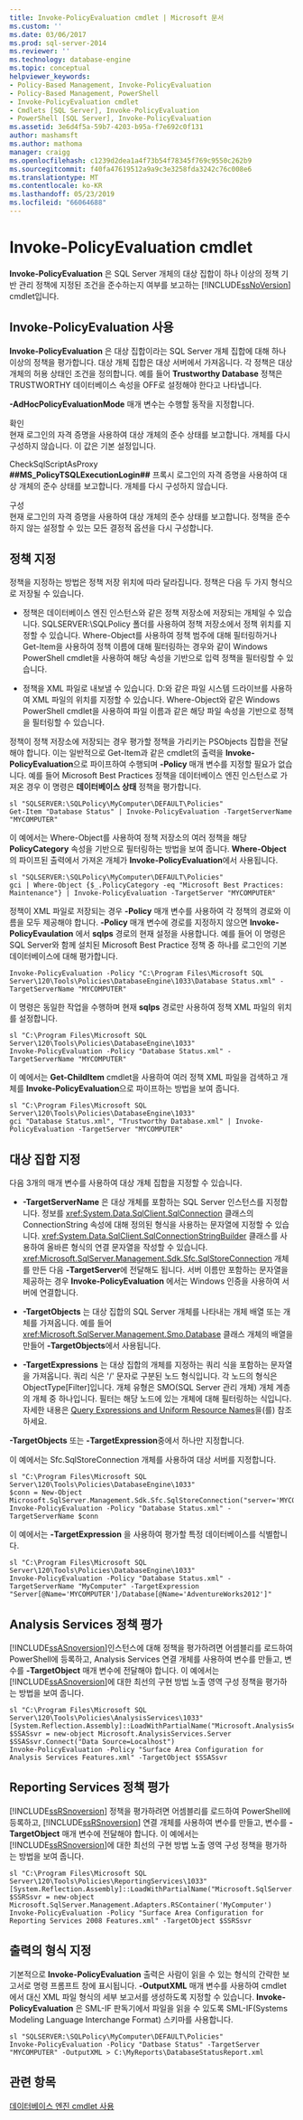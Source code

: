 ```yaml
---
title: Invoke-PolicyEvaluation cmdlet | Microsoft 문서
ms.custom: ''
ms.date: 03/06/2017
ms.prod: sql-server-2014
ms.reviewer: ''
ms.technology: database-engine
ms.topic: conceptual
helpviewer_keywords:
- Policy-Based Management, Invoke-PolicyEvaluation
- Policy-Based Management, PowerShell
- Invoke-PolicyEvaluation cmdlet
- Cmdlets [SQL Server], Invoke-PolicyEvaluation
- PowerShell [SQL Server], Invoke-PolicyEvaluation
ms.assetid: 3e6d4f5a-59b7-4203-b95a-f7e692c0f131
author: mashamsft
ms.author: mathoma
manager: craigg
ms.openlocfilehash: c1239d2dea1a4f73b54f78345f769c9550c262b9
ms.sourcegitcommit: f40fa47619512a9a9c3e3258fda3242c76c008e6
ms.translationtype: MT
ms.contentlocale: ko-KR
ms.lasthandoff: 05/23/2019
ms.locfileid: "66064688"
---
```

# <a name="invoke-policyevaluation-cmdlet"></a>Invoke-PolicyEvaluation cmdlet
  **Invoke-PolicyEvaluation** 은 SQL Server 개체의 대상 집합이 하나 이상의 정책 기반 관리 정책에 지정된 조건을 준수하는지 여부를 보고하는 [!INCLUDE[ssNoVersion](../includes/ssnoversion-md.md)] cmdlet입니다.  
  
## <a name="using-invoke-policyevaluation"></a>Invoke-PolicyEvaluation 사용  
 **Invoke-PolicyEvaluation** 은 대상 집합이라는 SQL Server 개체 집합에 대해 하나 이상의 정책을 평가합니다. 대상 개체 집합은 대상 서버에서 가져옵니다. 각 정책은 대상 개체의 허용 상태인 조건을 정의합니다. 예를 들어 **Trustworthy Database** 정책은 TRUSTWORTHY 데이터베이스 속성을 OFF로 설정해야 한다고 나타냅니다.  
  
 **-AdHocPolicyEvaluationMode** 매개 변수는 수행할 동작을 지정합니다.  
  
 확인  
 현재 로그인의 자격 증명을 사용하여 대상 개체의 준수 상태를 보고합니다. 개체를 다시 구성하지 않습니다. 이 값은 기본 설정입니다.  
  
 CheckSqlScriptAsProxy  
 **##MS_PolicyTSQLExecutionLogin##** 프록시 로그인의 자격 증명을 사용하여 대상 개체의 준수 상태를 보고합니다. 개체를 다시 구성하지 않습니다.  
  
 구성  
 현재 로그인의 자격 증명을 사용하여 대상 개체의 준수 상태를 보고합니다. 정책을 준수하지 않는 설정할 수 있는 모든 결정적 옵션을 다시 구성합니다.  
  
## <a name="specifying-polices"></a>정책 지정  
 정책을 지정하는 방법은 정책 저장 위치에 따라 달라집니다. 정책은 다음 두 가지 형식으로 저장될 수 있습니다.  
  
-   정책은 데이터베이스 엔진 인스턴스와 같은 정책 저장소에 저장되는 개체일 수 있습니다. SQLSERVER:\SQLPolicy 폴더를 사용하여 정책 저장소에서 정책 위치를 지정할 수 있습니다. Where-Object를 사용하여 정책 범주에 대해 필터링하거나 Get-Item을 사용하여 정책 이름에 대해 필터링하는 경우와 같이 Windows PowerShell cmdlet을 사용하여 해당 속성을 기반으로 입력 정책을 필터링할 수 있습니다.  
  
-   정책을 XML 파일로 내보낼 수 있습니다. D:와 같은 파일 시스템 드라이브를 사용하여 XML 파일의 위치를 지정할 수 있습니다. Where-Object와 같은 Windows PowerShell cmdlet을 사용하여 파일 이름과 같은 해당 파일 속성을 기반으로 정책을 필터링할 수 있습니다.  
  
 정책이 정책 저장소에 저장되는 경우 평가할 정책을 가리키는 PSObjects 집합을 전달해야 합니다. 이는 일반적으로 Get-Item과 같은 cmdlet의 출력을 **Invoke-PolicyEvaluation**으로 파이프하여 수행되며 **-Policy** 매개 변수를 지정할 필요가 없습니다. 예를 들어 Microsoft Best Practices 정책을 데이터베이스 엔진 인스턴스로 가져온 경우 이 명령은 **데이터베이스 상태** 정책을 평가합니다.  
  
```  
sl "SQLSERVER:\SQLPolicy\MyComputer\DEFAULT\Policies"  
Get-Item "Database Status" | Invoke-PolicyEvaluation -TargetServerName "MYCOMPUTER"  
```  
  
 이 예에서는 Where-Object를 사용하여 정책 저장소의 여러 정책을 해당 **PolicyCategory** 속성을 기반으로 필터링하는 방법을 보여 줍니다. **Where-Object** 의 파이프된 출력에서 가져온 개체가 **Invoke-PolicyEvaluation**에서 사용됩니다.  
  
```  
sl "SQLSERVER:\SQLPolicy\MyComputer\DEFAULT\Policies"  
gci | Where-Object {$_.PolicyCategory -eq "Microsoft Best Practices: Maintenance"} | Invoke-PolicyEvaluation -TargetServer "MYCOMPUTER"  
```  
  
 정책이 XML 파일로 저장되는 경우 **-Policy** 매개 변수를 사용하여 각 정책의 경로와 이름을 모두 제공해야 합니다. **-Policy** 매개 변수에 경로를 지정하지 않으면 **Invoke-PolicyEvaulation** 에서 **sqlps** 경로의 현재 설정을 사용합니다. 예를 들어 이 명령은 SQL Server와 함께 설치된 Microsoft Best Practice 정책 중 하나를 로그인의 기본 데이터베이스에 대해 평가합니다.  
  
```  
Invoke-PolicyEvaluation -Policy "C:\Program Files\Microsoft SQL Server\120\Tools\Policies\DatabaseEngine\1033\Database Status.xml" -TargetServerName "MYCOMPUTER"  
```  
  
 이 명령은 동일한 작업을 수행하며 현재 **sqlps** 경로만 사용하여 정책 XML 파일의 위치를 설정합니다.  
  
```  
sl "C:\Program Files\Microsoft SQL Server\120\Tools\Policies\DatabaseEngine\1033"  
Invoke-PolicyEvaluation -Policy "Database Status.xml" -TargetServerName "MYCOMPUTER"  
```  
  
 이 예에서는 **Get-ChildItem** cmdlet을 사용하여 여러 정책 XML 파일을 검색하고 개체를 **Invoke-PolicyEvaluation**으로 파이프하는 방법을 보여 줍니다.  
  
```  
sl "C:\Program Files\Microsoft SQL Server\120\Tools\Policies\DatabaseEngine\1033"  
gci "Database Status.xml", "Trustworthy Database.xml" | Invoke-PolicyEvaluation -TargetServer "MYCOMPUTER"  
```  
  
## <a name="specifying-the-target-set"></a>대상 집합 지정  
 다음 3개의 매개 변수를 사용하여 대상 개체 집합을 지정할 수 있습니다.  
  
-   **-TargetServerName** 은 대상 개체를 포함하는 SQL Server 인스턴스를 지정합니다. 정보를 <xref:System.Data.SqlClient.SqlConnection> 클래스의 ConnectionString 속성에 대해 정의된 형식을 사용하는 문자열에 지정할 수 있습니다. <xref:System.Data.SqlClient.SqlConnectionStringBuilder> 클래스를 사용하여 올바른 형식의 연결 문자열을 작성할 수 있습니다. <xref:Microsoft.SqlServer.Management.Sdk.Sfc.SqlStoreConnection> 개체를 만든 다음 **-TargetServer**에 전달해도 됩니다. 서버 이름만 포함하는 문자열을 제공하는 경우 **Invoke-PolicyEvaluation** 에서는 Windows 인증을 사용하여 서버에 연결합니다.  
  
-   **-TargetObjects** 는 대상 집합의 SQL Server 개체를 나타내는 개체 배열 또는 개체를 가져옵니다. 예를 들어 <xref:Microsoft.SqlServer.Management.Smo.Database> 클래스 개체의 배열을 만들어 **-TargetObjects**에서 사용됩니다.  
  
-   **-TargetExpressions** 는 대상 집합의 개체를 지정하는 쿼리 식을 포함하는 문자열을 가져옵니다. 쿼리 식은 '/' 문자로 구분된 노드 형식입니다. 각 노드의 형식은 ObjectType[Filter]입니다. 개체 유형은 SMO(SQL Server 관리 개체) 개체 계층의 개체 중 하나입니다. 필터는 해당 노드에 있는 개체에 대해 필터링하는 식입니다. 자세한 내용은 [Query Expressions and Uniform Resource Names](../powershell/query-expressions-and-uniform-resource-names.md)을(를) 참조하세요.  
  
 **-TargetObjects** 또는 **-TargetExpression**중에서 하나만 지정합니다.  
  
 이 예에서는 Sfc.SqlStoreConnection 개체를 사용하여 대상 서버를 지정합니다.  
  
```  
sl "C:\Program Files\Microsoft SQL Server\120\Tools\Policies\DatabaseEngine\1033"  
$conn = New-Object Microsoft.SqlServer.Management.Sdk.Sfc.SqlStoreConnection("server='MYCOMPUTER';Trusted_Connection=True")  
Invoke-PolicyEvaluation -Policy "Database Status.xml" -TargetServerName $conn  
```  
  
 이 예에서는 **-TargetExpression** 을 사용하여 평가할 특정 데이터베이스를 식별합니다.  
  
```  
sl "C:\Program Files\Microsoft SQL Server\120\Tools\Policies\DatabaseEngine\1033"  
Invoke-PolicyEvaluation -Policy "Database Status.xml" -TargetServerName "MyComputer" -TargetExpression "Server[@Name='MYCOMPUTER']/Database[@Name='AdventureWorks2012']"  
```  
  
## <a name="evaluating-analysis-services-policies"></a>Analysis Services 정책 평가  
 [!INCLUDE[ssASnoversion](../includes/ssasnoversion-md.md)]인스턴스에 대해 정책을 평가하려면 어셈블리를 로드하여 PowerShell에 등록하고, Analysis Services 연결 개체를 사용하여 변수를 만들고, 변수를 **-TargetObject** 매개 변수에 전달해야 합니다. 이 예에서는 [!INCLUDE[ssASnoversion](../includes/ssasnoversion-md.md)]에 대한 최선의 구현 방법 노출 영역 구성 정책을 평가하는 방법을 보여 줍니다.  
  
```  
sl "C:\Program Files\Microsoft SQL Server\120\Tools\Policies\AnalysisServices\1033"  
[System.Reflection.Assembly]::LoadWithPartialName("Microsoft.AnalysisServices")  
$SSASsvr = new-object Microsoft.AnalysisServices.Server  
$SSASsvr.Connect("Data Source=Localhost")  
Invoke-PolicyEvaluation -Policy "Surface Area Configuration for Analysis Services Features.xml" -TargetObject $SSASsvr  
```  
  
## <a name="evaluating-reporting-services-policies"></a>Reporting Services 정책 평가  
 [!INCLUDE[ssRSnoversion](../includes/ssrsnoversion-md.md)] 정책을 평가하려면 어셈블리를 로드하여 PowerShell에 등록하고, [!INCLUDE[ssRSnoversion](../includes/ssrsnoversion-md.md)] 연결 개체를 사용하여 변수를 만들고, 변수를 **-TargetObject** 매개 변수에 전달해야 합니다. 이 예에서는 [!INCLUDE[ssRSnoversion](../includes/ssrsnoversion-md.md)]에 대한 최선의 구현 방법 노출 영역 구성 정책을 평가하는 방법을 보여 줍니다.  
  
```  
sl "C:\Program Files\Microsoft SQL Server\120\Tools\Policies\ReportingServices\1033"  
[System.Reflection.Assembly]::LoadWithPartialName("Microsoft.SqlServer.Dmf.Adapters")  
$SSRSsvr = new-object Microsoft.SqlServer.Management.Adapters.RSContainer('MyComputer')  
Invoke-PolicyEvaluation -Policy "Surface Area Configuration for Reporting Services 2008 Features.xml" -TargetObject $SSRSsvr  
```  
  
## <a name="formatting-output"></a>출력의 형식 지정  
 기본적으로 **Invoke-PolicyEvaluation** 출력은 사람이 읽을 수 있는 형식의 간략한 보고서로 명령 프롬프트 창에 표시됩니다. **-OutputXML** 매개 변수를 사용하여 cmdlet에서 대신 XML 파일 형식의 세부 보고서를 생성하도록 지정할 수 있습니다. **Invoke-PolicyEvaluation** 은 SML-IF 판독기에서 파일을 읽을 수 있도록 SML-IF(Systems Modeling Language Interchange Format) 스키마를 사용합니다.  
  
```  
sl "SQLSERVER:\SQLPolicy\MyComputer\DEFAULT\Policies"  
Invoke-PolicyEvaluation -Policy "Datbase Status" -TargetServer "MYCOMPUTER" -OutputXML > C:\MyReports\DatabaseStatusReport.xml  
```  
  
## <a name="see-also"></a>관련 항목  
 [데이터베이스 엔진 cmdlet 사용](../../2014/database-engine/use-the-database-engine-cmdlets.md)  
  
  
